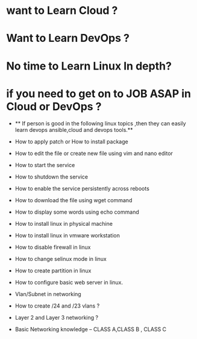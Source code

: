 # want to Learn Cloud ?
# Want to Learn DevOps ?
# No time to Learn Linux In depth?
# if you need to get on to JOB ASAP in Cloud or DevOps ?


- ** If person is good in the following linux topics ,then they can easily learn devops ansible,cloud and devops tools.**

- How to apply patch or How to install package
- How to edit the file or create new file using vim and nano editor
- How to start the service
- How to shutdown the service
- How to enable the service persistently across reboots
- How to download the file using wget command
- How to display some words using echo command

- How to install linux in physical machine
- How to install linux in vmware workstation
- How to disable firewall in linux
- How to change selinux mode in linux
- How to create partition in linux
- How to configure basic web server in linux.

- Vlan/Subnet in networking
- How to create /24 and /23 vlans ?
- Layer 2 and Layer 3 networking ?
- Basic Networking knowledge – CLASS A,CLASS B , CLASS C